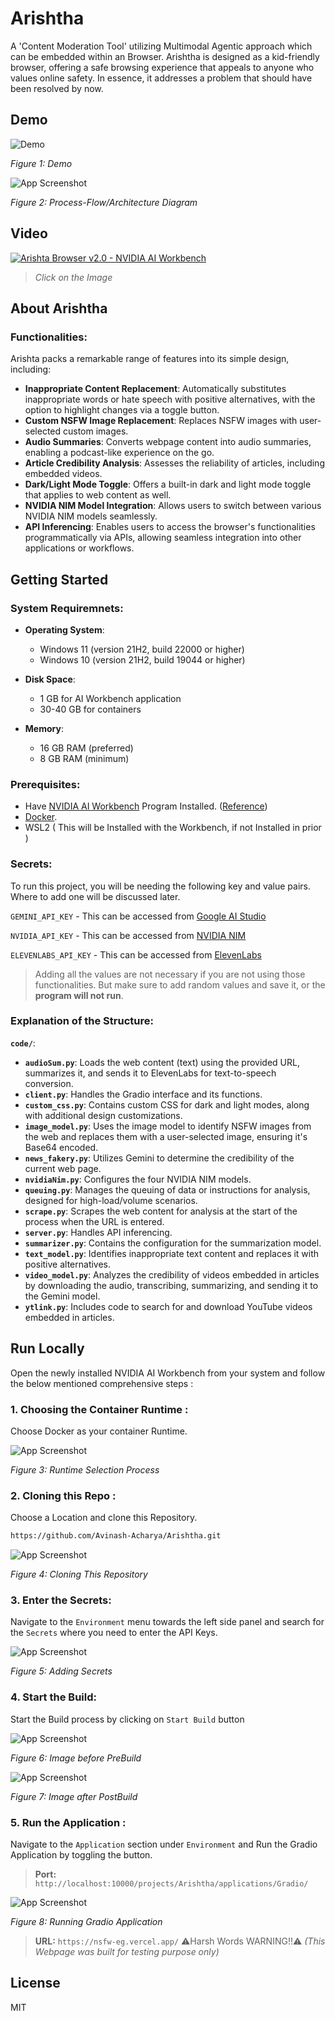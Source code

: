 # Arishtha

A 'Content Moderation Tool' utilizing Multimodal Agentic approach which can be embedded within an Browser. Arishtha is designed as a kid-friendly browser, offering a safe browsing experience that appeals to anyone who values online safety. In essence, it addresses a problem that should have been resolved by now.

## Demo

![Demo](./media/demo.gif)

_Figure 1: Demo_

![App Screenshot](/media/nvidiaArchi.png)

_Figure 2: Process-Flow/Architecture Diagram_

## Video 

[![Arishta Browser v2.0 - NVIDIA AI Workbench](https://img.youtube.com/vi/7g8ghAZ0eKs/maxresdefault.jpg)](https://www.youtube.com/watch?v=7g8ghAZ0eKs)

> _Click on the Image_

## About Arishtha

### Functionalities:

Arishta packs a remarkable range of features into its simple design, including:

- **Inappropriate Content Replacement**: Automatically substitutes inappropriate words or hate speech with positive alternatives, with the option to highlight changes via a toggle button.  
- **Custom NSFW Image Replacement**: Replaces NSFW images with user-selected custom images.  
- **Audio Summaries**: Converts webpage content into audio summaries, enabling a podcast-like experience on the go.  
- **Article Credibility Analysis**: Assesses the reliability of articles, including embedded videos.  
- **Dark/Light Mode Toggle**: Offers a built-in dark and light mode toggle that applies to web content as well.  
- **NVIDIA NIM Model Integration**: Allows users to switch between various NVIDIA NIM models seamlessly.
- **API Inferencing**: Enables users to access the browser's functionalities programmatically via APIs, allowing seamless integration into other applications or workflows.

## Getting Started

### System Requiremnets: 

- **Operating System**:  
  - Windows 11 (version 21H2, build 22000 or higher)  
  - Windows 10 (version 21H2, build 19044 or higher)  

- **Disk Space**:  
  - 1 GB for AI Workbench application  
  - 30-40 GB for containers  

- **Memory**:  
  - 16 GB RAM (preferred)  
  - 8 GB RAM (minimum)  

### Prerequisites:

- Have [NVIDIA AI Workbench](https://www.nvidia.com/en-in/deep-learning-ai/solutions/data-science/workbench/) Program Installed. ([Reference](https://docs.nvidia.com/ai-workbench/user-guide/latest/installation/overview.html))
- [Docker](https://www.docker.com/products/container-runtime/).
- WSL2 ( This will be Installed with the Workbench, if not Installed in prior )

### Secrets:

To run this project, you will be needing the following key and value pairs. Where to add one will be discussed later.

`GEMINI_API_KEY` - This can be accessed from [Google AI Studio](https://aistudio.google.com/app/prompts/new_chat/?utm_source=hackathon&utm_medium=referral&utm_campaign=Devfolio&utm_content=)

`NVIDIA_API_KEY` - This can be accessed from [NVIDIA NIM](https://build.nvidia.com/nim)

`ELEVENLABS_API_KEY` - This can be accessed from [ElevenLabs](https://elevenlabs.io/app/speech-synthesis/text-to-speech)

> Adding all the values are not necessary if you are not using those functionalities. But make sure to add random values and save it, or the **program will not run**.

### Explanation of the Structure:

 **`code/`**:  

- **`audioSum.py`**: Loads the web content (text) using the provided URL, summarizes it, and sends it to ElevenLabs for text-to-speech conversion.  
- **`client.py`**: Handles the Gradio interface and its functions.  
- **`custom_css.py`**: Contains custom CSS for dark and light modes, along with additional design customizations.  
- **`image_model.py`**: Uses the image model to identify NSFW images from the web and replaces them with a user-selected image, ensuring it's Base64 encoded.  
- **`news_fakery.py`**: Utilizes Gemini to determine the credibility of the current web page.  
- **`nvidiaNim.py`**: Configures the four NVIDIA NIM models.  
- **`queuing.py`**: Manages the queuing of data or instructions for analysis, designed for high-load/volume scenarios.  
- **`scrape.py`**: Scrapes the web content for analysis at the start of the process when the URL is entered.  
- **`server.py`**: Handles API inferencing.  
- **`summarizer.py`**: Contains the configuration for the summarization model.  
- **`text_model.py`**: Identifies inappropriate text content and replaces it with positive alternatives.  
- **`video_model.py`**: Analyzes the credibility of videos embedded in articles by downloading the audio, transcribing, summarizing, and sending it to the Gemini model.  
- **`ytlink.py`**: Includes code to search for and download YouTube videos embedded in articles.  

## Run Locally

Open the newly installed NVIDIA AI Workbench from your system and follow the below mentioned comprehensive steps :

### 1. Choosing the Container Runtime :

Choose Docker as your container Runtime.

![App Screenshot](/media/dockr.png)

_Figure 3: Runtime Selection Process_

### 2. Cloning this Repo :

Choose a Location and clone this Repository.

```bash
https://github.com/Avinash-Acharya/Arishtha.git
```

![App Screenshot](/media/clone.png)

_Figure 4: Cloning This Repository_

### 3. Enter the Secrets:

Navigate to the `Environment` menu towards the left side panel and search for the `Secrets` where you need to enter the API Keys. 

![App Screenshot](/media/key.png)

_Figure 5: Adding Secrets_

### 4. Start the Build:

Start the Build process by clicking on `Start Build` button 

![App Screenshot](/media/build_needed.png)

_Figure 6: Image before PreBuild_

![App Screenshot](/media/complete_build.png)

_Figure 7: Image after PostBuild_

### 5. Run the Application :

Navigate to the `Application` section under `Environment` and Run the Gradio Application by toggling the button.

> **Port:** `http://localhost:10000/projects/Arishtha/applications/Gradio/`

![App Screenshot](/media/application.png)

_Figure 8: Running Gradio Application_



>**URL:** `https://nsfw-eg.vercel.app/` ⚠️Harsh Words WARNING!!⚠️
_(This Webpage was built for testing purpose only)_

## License

MIT
